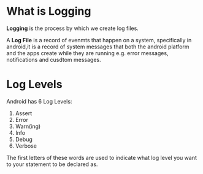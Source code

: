 # What is Logging

**Logging** is the process by which we create log files.

A **Log File** is a record of evenmts that happen on a system, specifically in android,it is a record of system messages that both the android platform 
and the apps create while they are running e.g. error messages, notifications and cusdtom messages.

# Log Levels

Android has 6 Log Levels:
1. Assert
2. Error
3. Warn(ing)
4. Info
5. Debug
6. Verbose

The first letters of these words are used to indicate what log level you want to your statement to be declared as.
